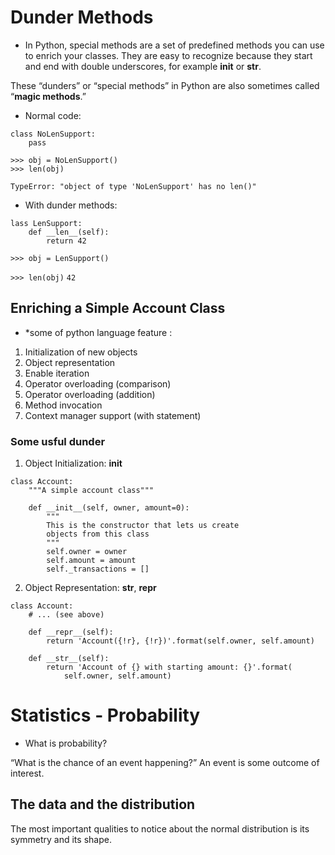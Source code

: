 # Dunder Methods
* In Python, special methods are a set of predefined methods you can use to enrich your classes. They are easy to recognize because they start and end with double underscores, for example __init__ or __str__.

These “dunders” or “special methods” in Python are also sometimes called “**magic methods**.”


* Normal code:

```
class NoLenSupport:
    pass

>>> obj = NoLenSupport()
>>> len(obj)
```
`TypeError: "object of type 'NoLenSupport' has no len()"`


* With dunder methods:

```
lass LenSupport:
    def __len__(self):
        return 42

>>> obj = LenSupport()
```

`>>> len(obj)`
`42`


## Enriching a Simple Account Class
* *some of python language feature :
1. Initialization of new objects
2. Object representation
3. Enable iteration
4. Operator overloading (comparison)
5. Operator overloading (addition)
6. Method invocation
7. Context manager support (with statement)


### Some usful dunder 

1. Object Initialization: __init__

```
class Account:
    """A simple account class"""

    def __init__(self, owner, amount=0):
        """
        This is the constructor that lets us create
        objects from this class
        """
        self.owner = owner
        self.amount = amount
        self._transactions = []
```

2. Object Representation: __str__, __repr__

```
class Account:
    # ... (see above)

    def __repr__(self):
        return 'Account({!r}, {!r})'.format(self.owner, self.amount)

    def __str__(self):
        return 'Account of {} with starting amount: {}'.format(
            self.owner, self.amount)

```




# Statistics - Probability

* What is probability?

“What is the chance of an event happening?” An event is some outcome of interest.



## The data and the distribution
The most important qualities to notice about the normal distribution is its symmetry and its shape.



